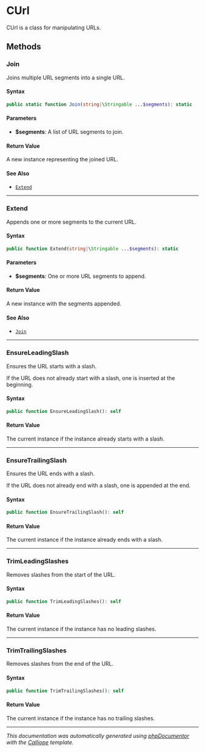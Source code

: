 # CUrl

CUrl is a class for manipulating URLs.

## Methods

### Join

Joins multiple URL segments into a single URL.

#### Syntax

```php
public static function Join(string|\Stringable ...$segments): static
```

#### Parameters

- **$segments**: A list of URL segments to join.

#### Return Value

A new instance representing the joined URL.

#### See Also

- [`Extend`](#Extend)

---

### Extend

Appends one or more segments to the current URL.

#### Syntax

```php
public function Extend(string|\Stringable ...$segments): static
```

#### Parameters

- **$segments**: One or more URL segments to append.

#### Return Value

A new instance with the segments appended.

#### See Also

- [`Join`](#Join)

---

### EnsureLeadingSlash

Ensures the URL starts with a slash.

If the URL does not already start with a slash, one is inserted at the
beginning.

#### Syntax

```php
public function EnsureLeadingSlash(): self
```

#### Return Value

The current instance if the instance already starts with a slash.

---

### EnsureTrailingSlash

Ensures the URL ends with a slash.

If the URL does not already end with a slash, one is appended at the
end.

#### Syntax

```php
public function EnsureTrailingSlash(): self
```

#### Return Value

The current instance if the instance already ends with a slash.

---

### TrimLeadingSlashes

Removes slashes from the start of the URL.

#### Syntax

```php
public function TrimLeadingSlashes(): self
```

#### Return Value

The current instance if the instance has no leading slashes.

---

### TrimTrailingSlashes

Removes slashes from the end of the URL.

#### Syntax

```php
public function TrimTrailingSlashes(): self
```

#### Return Value

The current instance if the instance has no trailing slashes.

---

*This documentation was automatically generated using [phpDocumentor](http://www.phpdoc.org/) with the [Calliope](https://github.com/DaphneWebFramework/Calliope) template.*
